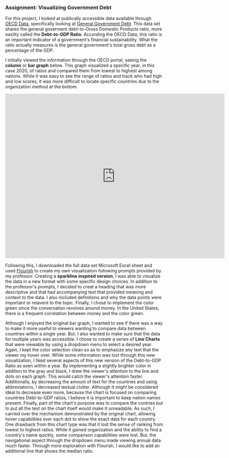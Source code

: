 ### Assignment: Visualizing Government Debt

For this project, I looked at publically accessible data available through [OECD Data](https://data.oecd.org/), specifically looking at [General Government Debt](https://data.oecd.org/gga/general-government-debt.htm). This data set shares the general goverment debt-to-Gross Domestic Products ratio, more easilty called the **Debt-to-GDP Ratio**. According the OECD Data, this ratio is an important indicator of a government's financial sustainability. What the ratio actually measures is the general government's total gross debt as a percentage of the GDP.

I initially viewed the information through the OECD portal, seeing the **column** or **bar graph** below. This graph visualized a specific year, in this case 2020, of ratios and compared them from lowest to highest among nations. While it was easy to see the range of ratios and track who had high and low scores, it was more difficult to locate specific countries due to the organization method at the bottom. 

<iframe src="https://data.oecd.org/chart/6Bgn" width="700" height="525" style="border: 0" mozallowfullscreen="true" webkitallowfullscreen="true" allowfullscreen="true"><a href="https://data.oecd.org/chart/6Bgn" target="_blank">OECD Chart: General government debt, Total, % of GDP, Annual, 2020</a></iframe>

Following this, I downloaded the full data set Microsoft Excel sheet and used [Flourish](https://flourish.studio/) to create my own visualization following prompts provided by my professor. Creating a **sparkline inspired version**, I was able to visualize the data in a new format with some specific design choices. In addition to the professor's prompts, I decided to creat a heading that was more descriptive and that had accompanying text that provided meaning and context to the data. I also included definitions and why the data points were important or relavent to the topic. Finally, I chose to implement the color green since the conversation revolves around money. In the United States, there is a frequent correlation between money and the color green.

<div class="flourish-embed flourish-chart" data-src="visualisation/8556661"><script src="https://public.flourish.studio/resources/embed.js"></script></div>

Although I enjoyed the original bar graph, I wanted to see if there was a way to make it more useful to viewers wanting to compare data between countries within a single year. But, I also wanted to make sure that the data for multiple years was accessible. I chose to create a series of **Line Charts** that were viewable by using a dropdown menu to select a desired year. Again, I kept the color selection clean so as to emphasize any text that the viewer my hover over. While some information was lost through this new visualization, I liked several aspects of this new version of the Debt-to-GDP Ratio as seen within a year. By implementing a slightly brighter color in addition to the gray and black, I drew the viewer's attention to the line and dots on each graph. This would catch the viewer's attention faster. Additionally, by decreasing the amount of text for the countries and using abbreviations, I decreased textual clutter. Although it might be considered ideal to decrease even more, because the chart is focused on comparing countries Debt-to-GDP ratios, I believe it is important to keep nation names present. Finally, part of the chart's purpose was to compare the contries but to put all the text on the chart itself would make it unreadable. As such, I carried over the mechanism demonstrated by the original chart, allowing hover capabilities over each dot to show the exact data for each country. One drawback from this chart type was that it lost the sense of ranking from lowest to highest ratios. While it gained organization and the ability to find a country's name quickly, some comparison capabilities were lost. But, the  navigational aspect through the dropdown menu made viewing annual data much faster. Through more exploration with Flourish, I would like to add an additional line that shows the median ratio.

<div class="flourish-embed flourish-chart" data-src="visualisation/8557980"><script src="https://public.flourish.studio/resources/embed.js"></script></div>
